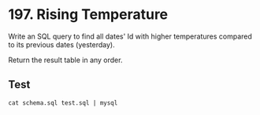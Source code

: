 # 197. Rising Temperature

Write an SQL query to find all dates' Id with higher temperatures compared to its previous dates (yesterday).

Return the result table in any order.

## Test
```
cat schema.sql test.sql | mysql
```